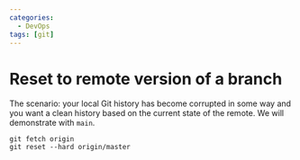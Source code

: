 ```yaml
---
categories:
  - DevOps
tags: [git]
---
```


# Reset to remote version of a branch

The scenario: your local Git history has become corrupted in some way and you want a clean history based on the current state of the remote. We will demonstrate with `main`.

```
git fetch origin
git reset --hard origin/master
```
